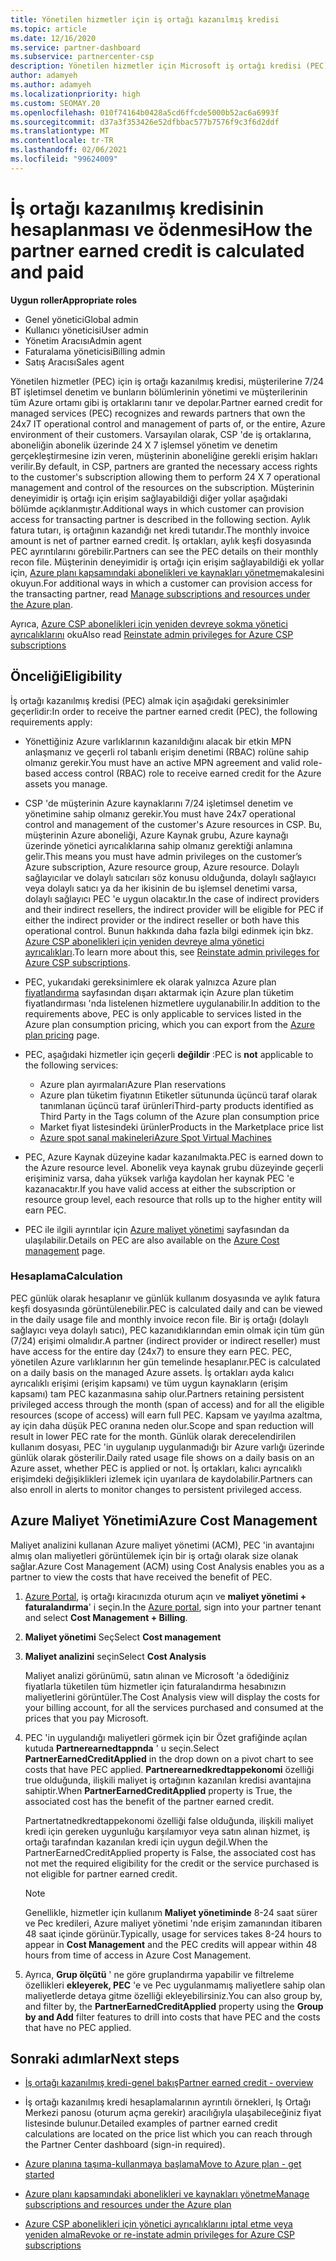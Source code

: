 ```yaml
---
title: Yönetilen hizmetler için iş ortağı kazanılmış kredisi
ms.topic: article
ms.date: 12/16/2020
ms.service: partner-dashboard
ms.subservice: partnercenter-csp
description: Yönetilen hizmetler için Microsoft iş ortağı kredisi (PEC) nasıl hesaplanacağını ve ödendiğini ve uygun şekilde nasıl emin olduğunuzu öğrenin.
author: adamyeh
ms.author: adamyeh
ms.localizationpriority: high
ms.custom: SEOMAY.20
ms.openlocfilehash: 010f74164b0428a5cd6ffcde5000b52ac6a6993f
ms.sourcegitcommit: d37a3f353426e52dfbbac577b7576f9c3f6d2ddf
ms.translationtype: MT
ms.contentlocale: tr-TR
ms.lasthandoff: 02/06/2021
ms.locfileid: "99624009"
---
```

# <a name="how-the-partner-earned-credit-is-calculated-and-paid"></a><span data-ttu-id="45ae0-103">İş ortağı kazanılmış kredisinin hesaplanması ve ödenmesi</span><span class="sxs-lookup"><span data-stu-id="45ae0-103">How the partner earned credit is calculated and paid</span></span>

<span data-ttu-id="45ae0-104">**Uygun roller**</span><span class="sxs-lookup"><span data-stu-id="45ae0-104">**Appropriate roles**</span></span>

- <span data-ttu-id="45ae0-105">Genel yönetici</span><span class="sxs-lookup"><span data-stu-id="45ae0-105">Global admin</span></span>
- <span data-ttu-id="45ae0-106">Kullanıcı yöneticisi</span><span class="sxs-lookup"><span data-stu-id="45ae0-106">User admin</span></span>
- <span data-ttu-id="45ae0-107">Yönetim Aracısı</span><span class="sxs-lookup"><span data-stu-id="45ae0-107">Admin agent</span></span>
- <span data-ttu-id="45ae0-108">Faturalama yöneticisi</span><span class="sxs-lookup"><span data-stu-id="45ae0-108">Billing admin</span></span>
- <span data-ttu-id="45ae0-109">Satış Aracısı</span><span class="sxs-lookup"><span data-stu-id="45ae0-109">Sales agent</span></span>

<span data-ttu-id="45ae0-110">Yönetilen hizmetler (PEC) için iş ortağı kazanılmış kredisi, müşterilerine 7/24 BT işletimsel denetim ve bunların bölümlerinin yönetimi ve müşterilerinin tüm Azure ortamı gibi iş ortaklarını tanır ve depolar.</span><span class="sxs-lookup"><span data-stu-id="45ae0-110">Partner earned credit for managed services (PEC) recognizes and rewards partners that own the 24x7 IT operational control and management of parts of, or the entire, Azure environment of their customers.</span></span> <span data-ttu-id="45ae0-111">Varsayılan olarak, CSP 'de iş ortaklarına, aboneliğin abonelik üzerinde 24 X 7 işlemsel yönetim ve denetim gerçekleştirmesine izin veren, müşterinin aboneliğine gerekli erişim hakları verilir.</span><span class="sxs-lookup"><span data-stu-id="45ae0-111">By default, in CSP, partners are granted the necessary access rights to the customer's subscription allowing them to perform 24 X 7 operational management and control of the resources on the subscription.</span></span> <span data-ttu-id="45ae0-112">Müşterinin deneyimidir iş ortağı için erişim sağlayabildiği diğer yollar aşağıdaki bölümde açıklanmıştır.</span><span class="sxs-lookup"><span data-stu-id="45ae0-112">Additional ways in which customer can provision access for transacting partner is described in the following section.</span></span> <span data-ttu-id="45ae0-113">Aylık fatura tutarı, iş ortağının kazandığı net kredi tutarıdır.</span><span class="sxs-lookup"><span data-stu-id="45ae0-113">The monthly invoice amount is net of partner earned credit.</span></span> <span data-ttu-id="45ae0-114">İş ortakları, aylık keşfi dosyasında PEC ayrıntılarını görebilir.</span><span class="sxs-lookup"><span data-stu-id="45ae0-114">Partners can see the PEC details on their monthly recon file.</span></span> <span data-ttu-id="45ae0-115">Müşterinin deneyimidir iş ortağı için erişim sağlayabildiği ek yollar için, [Azure planı kapsamındaki abonelikleri ve kaynakları yönetme](azure-plan-manage.md)makalesini okuyun.</span><span class="sxs-lookup"><span data-stu-id="45ae0-115">For additional ways in which a customer can provision access for the transacting partner, read [Manage subscriptions and resources under the Azure plan](azure-plan-manage.md).</span></span>

<span data-ttu-id="45ae0-116">Ayrıca, [Azure CSP abonelikleri için yeniden devreye sokma yönetici ayrıcalıklarını](revoke-reinstate-csp.md) oku</span><span class="sxs-lookup"><span data-stu-id="45ae0-116">Also read [Reinstate admin privileges for Azure CSP subscriptions](revoke-reinstate-csp.md)</span></span>

## <a name="eligibility"></a><span data-ttu-id="45ae0-117">Önceliği</span><span class="sxs-lookup"><span data-stu-id="45ae0-117">Eligibility</span></span>

<span data-ttu-id="45ae0-118">İş ortağı kazanılmış kredisi (PEC) almak için aşağıdaki gereksinimler geçerlidir:</span><span class="sxs-lookup"><span data-stu-id="45ae0-118">In order to receive the partner earned credit (PEC), the following requirements apply:</span></span> 

- <span data-ttu-id="45ae0-119">Yönettiğiniz Azure varlıklarının kazanıldığını alacak bir etkin MPN anlaşmanız ve geçerli rol tabanlı erişim denetimi (RBAC) rolüne sahip olmanız gerekir.</span><span class="sxs-lookup"><span data-stu-id="45ae0-119">You must have an active MPN agreement and valid role-based access control (RBAC) role to receive earned credit for the Azure assets you manage.</span></span>

- <span data-ttu-id="45ae0-120">CSP 'de müşterinin Azure kaynaklarını 7/24 işletimsel denetim ve yönetimine sahip olmanız gerekir.</span><span class="sxs-lookup"><span data-stu-id="45ae0-120">You must have 24x7 operational control and management of the customer's Azure resources in CSP.</span></span> <span data-ttu-id="45ae0-121">Bu, müşterinin Azure aboneliği, Azure Kaynak grubu, Azure kaynağı üzerinde yönetici ayrıcalıklarına sahip olmanız gerektiği anlamına gelir.</span><span class="sxs-lookup"><span data-stu-id="45ae0-121">This means you must have admin privileges on the customer’s Azure subscription, Azure resource group, Azure resource.</span></span> <span data-ttu-id="45ae0-122">Dolaylı sağlayıcılar ve dolaylı satıcıları söz konusu olduğunda, dolaylı sağlayıcı veya dolaylı satıcı ya da her ikisinin de bu işlemsel denetimi varsa, dolaylı sağlayıcı PEC 'e uygun olacaktır.</span><span class="sxs-lookup"><span data-stu-id="45ae0-122">In the case of indirect providers and their indirect resellers, the indirect provider will be eligible for PEC if either the indirect provider or the indirect reseller or both have this operational control.</span></span> <span data-ttu-id="45ae0-123">Bunun hakkında daha fazla bilgi edinmek için bkz. [Azure CSP abonelikleri için yeniden devreye alma yönetici ayrıcalıkları](./revoke-reinstate-csp.md).</span><span class="sxs-lookup"><span data-stu-id="45ae0-123">To learn more about this, see [Reinstate admin privileges for Azure CSP subscriptions](./revoke-reinstate-csp.md).</span></span>

- <span data-ttu-id="45ae0-124">PEC, yukarıdaki gereksinimlere ek olarak yalnızca Azure plan [fiyatlandırma](https://partner.microsoft.com/commerce/sales) sayfasından dışarı aktarmak için Azure plan tüketim fiyatlandırması 'nda listelenen hizmetlere uygulanabilir.</span><span class="sxs-lookup"><span data-stu-id="45ae0-124">In addition to the requirements above, PEC is only applicable to services listed in the Azure plan consumption pricing, which you can export from the [Azure plan pricing](https://partner.microsoft.com/commerce/sales) page.</span></span>

- <span data-ttu-id="45ae0-125">PEC, aşağıdaki hizmetler için geçerli **değildir** :</span><span class="sxs-lookup"><span data-stu-id="45ae0-125">PEC is **not** applicable to the following services:</span></span>
    - <span data-ttu-id="45ae0-126">Azure plan ayırmaları</span><span class="sxs-lookup"><span data-stu-id="45ae0-126">Azure Plan reservations</span></span>
    - <span data-ttu-id="45ae0-127">Azure plan tüketim fiyatının Etiketler sütununda üçüncü taraf olarak tanımlanan üçüncü taraf ürünleri</span><span class="sxs-lookup"><span data-stu-id="45ae0-127">Third-party products identified as Third Party in the Tags column of the Azure plan consumption price</span></span>
    - <span data-ttu-id="45ae0-128">Market fiyat listesindeki ürünler</span><span class="sxs-lookup"><span data-stu-id="45ae0-128">Products in the Marketplace price list</span></span>
    - [<span data-ttu-id="45ae0-129">Azure spot sanal makineleri</span><span class="sxs-lookup"><span data-stu-id="45ae0-129">Azure Spot Virtual Machines</span></span>](https://partner.microsoft.com/resources/collection/azure-spot-in-csp#/)

- <span data-ttu-id="45ae0-130">PEC, Azure Kaynak düzeyine kadar kazanılmakta.</span><span class="sxs-lookup"><span data-stu-id="45ae0-130">PEC is earned down to the Azure resource level.</span></span> <span data-ttu-id="45ae0-131">Abonelik veya kaynak grubu düzeyinde geçerli erişiminiz varsa, daha yüksek varlığa kaydolan her kaynak PEC 'e kazanacaktır.</span><span class="sxs-lookup"><span data-stu-id="45ae0-131">If you have valid access at either the subscription or resource group level, each resource that rolls up to the higher entity will earn PEC.</span></span>

- <span data-ttu-id="45ae0-132">PEC ile ilgili ayrıntılar için [Azure maliyet yönetimi](/azure/cost-management-billing/costs/get-started-partners) sayfasından da ulaşılabilir.</span><span class="sxs-lookup"><span data-stu-id="45ae0-132">Details on PEC are also available on the [Azure Cost management](/azure/cost-management-billing/costs/get-started-partners) page.</span></span>

### <a name="calculation"></a><span data-ttu-id="45ae0-133">Hesaplama</span><span class="sxs-lookup"><span data-stu-id="45ae0-133">Calculation</span></span>

<span data-ttu-id="45ae0-134">PEC günlük olarak hesaplanır ve günlük kullanım dosyasında ve aylık fatura keşfi dosyasında görüntülenebilir.</span><span class="sxs-lookup"><span data-stu-id="45ae0-134">PEC is calculated daily and can be viewed in the daily usage file and monthly invoice recon file.</span></span> <span data-ttu-id="45ae0-135">Bir iş ortağı (dolaylı sağlayıcı veya dolaylı satıcı), PEC kazanıdıklarından emin olmak için tüm gün (7/24) erişimi olmalıdır.</span><span class="sxs-lookup"><span data-stu-id="45ae0-135">A partner (indirect provider or indirect reseller) must have access for the entire day (24x7) to ensure they earn PEC.</span></span> <span data-ttu-id="45ae0-136">PEC, yönetilen Azure varlıklarının her gün temelinde hesaplanır.</span><span class="sxs-lookup"><span data-stu-id="45ae0-136">PEC is calculated on a daily basis on the managed Azure assets.</span></span> <span data-ttu-id="45ae0-137">İş ortakları ayda kalıcı ayrıcalıklı erişimi (erişim kapsamı) ve tüm uygun kaynakların (erişim kapsamı) tam PEC kazanmasına sahip olur.</span><span class="sxs-lookup"><span data-stu-id="45ae0-137">Partners retaining persistent privileged access through the month (span of access) and for all the eligible resources (scope of access) will earn full PEC.</span></span> <span data-ttu-id="45ae0-138">Kapsam ve yayılma azaltma, ay için daha düşük PEC oranına neden olur.</span><span class="sxs-lookup"><span data-stu-id="45ae0-138">Scope and span reduction will result in lower PEC rate for the month.</span></span> <span data-ttu-id="45ae0-139">Günlük olarak derecelendirilen kullanım dosyası, PEC 'in uygulanıp uygulanmadığı bir Azure varlığı üzerinde günlük olarak gösterilir.</span><span class="sxs-lookup"><span data-stu-id="45ae0-139">Daily rated usage file shows on a daily basis on an Azure asset, whether PEC is applied or not.</span></span> <span data-ttu-id="45ae0-140">İş ortakları, kalıcı ayrıcalıklı erişimdeki değişiklikleri izlemek için uyarılara de kaydolabilir.</span><span class="sxs-lookup"><span data-stu-id="45ae0-140">Partners can also enroll in alerts to monitor changes to persistent privileged access.</span></span>

## <a name="azure-cost-management"></a><span data-ttu-id="45ae0-141">Azure Maliyet Yönetimi</span><span class="sxs-lookup"><span data-stu-id="45ae0-141">Azure Cost Management</span></span>

<span data-ttu-id="45ae0-142">Maliyet analizini kullanan Azure maliyet yönetimi (ACM), PEC 'in avantajını almış olan maliyetleri görüntülemek için bir iş ortağı olarak size olanak sağlar.</span><span class="sxs-lookup"><span data-stu-id="45ae0-142">Azure Cost Management (ACM) using Cost Analysis enables you as a partner to view the costs that have received the benefit of PEC.</span></span>  

1. <span data-ttu-id="45ae0-143">[Azure Portal](https://portal.azure.com), iş ortağı kiracınızda oturum açın ve **maliyet yönetimi + faturalandırma**' i seçin.</span><span class="sxs-lookup"><span data-stu-id="45ae0-143">In the [Azure portal](https://portal.azure.com), sign into your partner tenant and select **Cost Management + Billing**.</span></span>

2. <span data-ttu-id="45ae0-144">**Maliyet yönetimi** Seç</span><span class="sxs-lookup"><span data-stu-id="45ae0-144">Select **Cost management**</span></span>

3. <span data-ttu-id="45ae0-145">**Maliyet analizini** seçin</span><span class="sxs-lookup"><span data-stu-id="45ae0-145">Select **Cost Analysis**</span></span>

   <span data-ttu-id="45ae0-146">Maliyet analizi görünümü, satın alınan ve Microsoft 'a ödediğiniz fiyatlarla tüketilen tüm hizmetler için faturalandırma hesabınızın maliyetlerini görüntüler.</span><span class="sxs-lookup"><span data-stu-id="45ae0-146">The Cost Analysis view will display the costs for your billing account, for all the services purchased and consumed at the prices that you pay Microsoft.</span></span>

4. <span data-ttu-id="45ae0-147">PEC 'in uygulandığı maliyetleri görmek için bir Özet grafiğinde açılan kutuda **Partnerearnedtappnda** ' u seçin.</span><span class="sxs-lookup"><span data-stu-id="45ae0-147">Select **PartnerEarnedCreditApplied** in the drop down on a pivot chart to see costs that have PEC applied.</span></span> <span data-ttu-id="45ae0-148">**Partnerearnedkredtappekonomi** özelliği true olduğunda, ilişkili maliyet iş ortağının kazanılan kredisi avantajına sahiptir.</span><span class="sxs-lookup"><span data-stu-id="45ae0-148">When **PartnerEarnedCreditApplied** property is True, the associated cost has the benefit of the partner earned credit.</span></span> 

   <span data-ttu-id="45ae0-149">Partnertatnedkredtappekonomi özelliği false olduğunda, ilişkili maliyet kredi için gereken uygunluğu karşılamıyor veya satın alınan hizmet, iş ortağı tarafından kazanılan kredi için uygun değil.</span><span class="sxs-lookup"><span data-stu-id="45ae0-149">When the PartnerEarnedCreditApplied property is False, the associated cost has not met the required eligibility for the credit or the service purchased is not eligible for partner earned credit.</span></span>

   >[!NOTE] 
   ><span data-ttu-id="45ae0-150">Genellikle, hizmetler için kullanım **Maliyet yönetiminde** 8-24 saat sürer ve Pec kredileri, Azure maliyet yönetimi 'nde erişim zamanından itibaren 48 saat içinde görünür.</span><span class="sxs-lookup"><span data-stu-id="45ae0-150">Typically, usage for services takes 8-24 hours to appear in **Cost Management** and the PEC credits will appear within 48 hours from time of access in Azure Cost Management.</span></span>

5. <span data-ttu-id="45ae0-151">Ayrıca, **Grup ölçütü** ' ne göre gruplandırma yapabilir ve filtreleme özellikleri **ekleyerek, PEC** 'e ve Pec uygulanmamış maliyetlere sahip olan maliyetlerde detaya gitme özelliği ekleyebilirsiniz.</span><span class="sxs-lookup"><span data-stu-id="45ae0-151">You can also group by, and filter by, the **PartnerEarnedCreditApplied** property using the **Group by and Add** filter features to drill into costs that have PEC and the costs that have no PEC applied.</span></span>

## <a name="next-steps"></a><span data-ttu-id="45ae0-152">Sonraki adımlar</span><span class="sxs-lookup"><span data-stu-id="45ae0-152">Next steps</span></span>

- [<span data-ttu-id="45ae0-153">İş ortağı kazanılmış kredi-genel bakış</span><span class="sxs-lookup"><span data-stu-id="45ae0-153">Partner earned credit - overview</span></span>](partner-earned-credit.md)

- <span data-ttu-id="45ae0-154">İş ortağı kazanılmış kredi hesaplamalarının ayrıntılı örnekleri, Iş Ortağı Merkezi panosu (oturum açma gerekir) aracılığıyla ulaşabileceğiniz fiyat listesinde bulunur.</span><span class="sxs-lookup"><span data-stu-id="45ae0-154">Detailed examples of partner earned credit calculations are located on the price list which you can reach through the Partner Center dashboard (sign-in required).</span></span>

- [<span data-ttu-id="45ae0-155">Azure planına taşıma-kullanmaya başlama</span><span class="sxs-lookup"><span data-stu-id="45ae0-155">Move to Azure plan - get started</span></span>](azure-plan-get-started.md)

- [<span data-ttu-id="45ae0-156">Azure planı kapsamındaki abonelikleri ve kaynakları yönetme</span><span class="sxs-lookup"><span data-stu-id="45ae0-156">Manage subscriptions and resources under the Azure plan</span></span>](azure-plan-manage.md)

- [<span data-ttu-id="45ae0-157">Azure CSP abonelikleri için yönetici ayrıcalıklarını iptal etme veya yeniden alma</span><span class="sxs-lookup"><span data-stu-id="45ae0-157">Revoke or re-instate admin privileges for Azure CSP subscriptions</span></span>](revoke-reinstate-csp.md)
